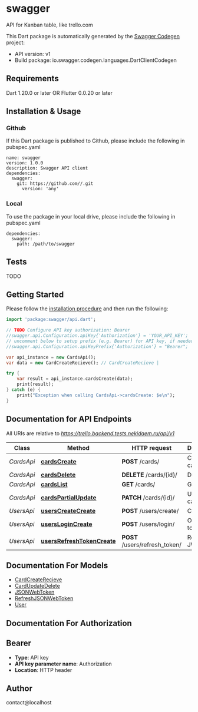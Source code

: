 # swagger
API for Kanban table, like trello.com

This Dart package is automatically generated by the [Swagger Codegen](https://github.com/swagger-api/swagger-codegen) project:

- API version: v1
- Build package: io.swagger.codegen.languages.DartClientCodegen

## Requirements

Dart 1.20.0 or later OR Flutter 0.0.20 or later

## Installation & Usage

### Github
If this Dart package is published to Github, please include the following in pubspec.yaml
```
name: swagger
version: 1.0.0
description: Swagger API client
dependencies:
  swagger:
    git: https://github.com//.git
      version: 'any'
```

### Local
To use the package in your local drive, please include the following in pubspec.yaml
```
dependencies:
  swagger:
    path: /path/to/swagger
```

## Tests

TODO

## Getting Started

Please follow the [installation procedure](#installation--usage) and then run the following:

```dart
import 'package:swagger/api.dart';

// TODO Configure API key authorization: Bearer
//swagger.api.Configuration.apiKey{'Authorization'} = 'YOUR_API_KEY';
// uncomment below to setup prefix (e.g. Bearer) for API key, if needed
//swagger.api.Configuration.apiKeyPrefix{'Authorization'} = "Bearer";

var api_instance = new CardsApi();
var data = new CardCreateRecieve(); // CardCreateRecieve | 

try {
    var result = api_instance.cardsCreate(data);
    print(result);
} catch (e) {
    print("Exception when calling CardsApi->cardsCreate: $e\n");
}

```

## Documentation for API Endpoints

All URIs are relative to *https://trello.backend.tests.nekidaem.ru/api/v1*

Class | Method | HTTP request | Description
------------ | ------------- | ------------- | -------------
*CardsApi* | [**cardsCreate**](docs//CardsApi.md#cardscreate) | **POST** /cards/ | Create new card
*CardsApi* | [**cardsDelete**](docs//CardsApi.md#cardsdelete) | **DELETE** /cards/{id}/ | Delete card
*CardsApi* | [**cardsList**](docs//CardsApi.md#cardslist) | **GET** /cards/ | Get cards
*CardsApi* | [**cardsPartialUpdate**](docs//CardsApi.md#cardspartialupdate) | **PATCH** /cards/{id}/ | Update card
*UsersApi* | [**usersCreateCreate**](docs//UsersApi.md#userscreatecreate) | **POST** /users/create/ | Create user
*UsersApi* | [**usersLoginCreate**](docs//UsersApi.md#userslogincreate) | **POST** /users/login/ | Obtain JWT token
*UsersApi* | [**usersRefreshTokenCreate**](docs//UsersApi.md#usersrefreshtokencreate) | **POST** /users/refresh_token/ | Refreshed JWT token


## Documentation For Models

 - [CardCreateRecieve](docs//CardCreateRecieve.md)
 - [CardUpdateDelete](docs//CardUpdateDelete.md)
 - [JSONWebToken](docs//JSONWebToken.md)
 - [RefreshJSONWebToken](docs//RefreshJSONWebToken.md)
 - [User](docs//User.md)


## Documentation For Authorization


## Bearer

- **Type**: API key
- **API key parameter name**: Authorization
- **Location**: HTTP header


## Author

contact@localhost


